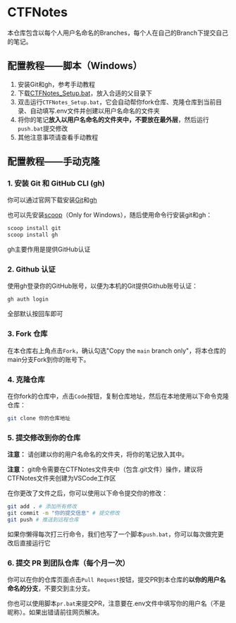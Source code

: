 # CTFNotes

本仓库包含以每个人用户名命名的Branches，每个人在自己的Branch下提交自己的笔记。

## 配置教程——脚本（Windows）

1. 安装Git和gh，参考手动教程
2. 下载[CTFNotes_Setup.bat](./CTFNotes_Setup.bat)，放入合适的父目录下
3. 双击运行`CTFNotes_Setup.bat`，它会自动帮你fork仓库、克隆仓库到当前目录、自动填写.env文件并创建以用户名命名的文件夹
4. 将你的笔记**放入以用户名命名的文件夹中，不要放在最外层**，然后运行`push.bat`提交修改
5. 其他注意事项请查看手动教程

## 配置教程——手动克隆

### 1. 安装 Git 和 GitHub CLI (gh)

你可以通过官网下载安装[Git](https://git-scm.com/)和[gh](https://cli.github.com/)

也可以先安装[scoop](https://scoop.sh/)（Only for Windows），随后使用命令行安装git和gh：

```bash
scoop install git
scoop install gh
```

gh主要作用是提供GitHub认证

### 2. Github 认证

使用gh登录你的GitHub账号，以便为本机的Git提供Github账号认证：

```bash
gh auth login
```

全部默认按回车即可

### 3. Fork 仓库

在本仓库右上角点击`Fork`，确认勾选"Copy the `main` branch only"，将本仓库的main分支Fork到你的账号下。

### 4. 克隆仓库

在你fork的仓库中，点击`Code`按钮，复制仓库地址，然后在本地使用以下命令克隆仓库：

```bash
git clone 你的仓库地址
```

### 5. 提交修改到你的仓库

**注意：** 请创建以你的用户名命名的文件夹，将你的笔记放入其中。

**注意：** git命令需要在CTFNotes文件夹中（包含.git文件）操作，建议将CTFNotes文件夹创建为VSCode工作区

在你更改了文件之后，你可以使用以下命令提交你的修改：

```bash
git add . # 添加所有修改
git commit -m "你的提交信息" # 提交修改
git push # 推送到远程仓库
```

如果你懒得每次打三行命令，我们也写了一个脚本`push.bat`，你可以每次做完更改后直接运行它

### 6. 提交 PR 到团队仓库（每个月一次）

你可以在你的仓库页面点击`Pull Request`按钮，提交PR到本仓库的**以你的用户名命名的分支**，不要交到主分支。

你也可以使用脚本`pr.bat`来提交PR，注意要在.env文件中填写你的用户名（不是昵称）。如果出错请前往网页解决。
